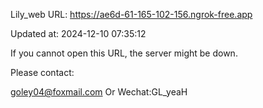 Lily_web URL: https://ae6d-61-165-102-156.ngrok-free.app

Updated at: 2024-12-10 07:35:12

If you cannot open this URL, the server might be down.

Please contact: 

goley04@foxmail.com Or Wechat:GL_yeaH